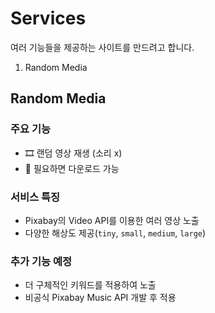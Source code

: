 # Services
여러 기능들을 제공하는 사이트를 만드려고 합니다.

1. Random Media

## Random Media
### 주요 기능
- 🎞 랜덤 영상 재생 (소리 x)
- 💾 필요하면 다운로드 가능

### 서비스 특징
- Pixabay의 Video API를 이용한 여러 영상 노출
- 다양한 해상도 제공(`tiny`, `small`, `medium`, `large`)

### 추가 기능 예정
- 더 구체적인 키워드를 적용하여 노출
- 비공식 Pixabay Music API 개발 후 적용
